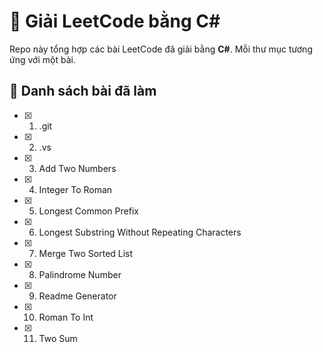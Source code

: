 # 🧠 Giải LeetCode bằng C# 

Repo này tổng hợp các bài LeetCode đã giải bằng **C#**.
Mỗi thư mục tương ứng với một bài.

## 📌 Danh sách bài đã làm

- [x] 1. .git
- [x] 2. .vs
- [x] 3. Add Two Numbers
- [x] 4. Integer To Roman
- [x] 5. Longest Common Prefix
- [x] 6. Longest Substring Without Repeating Characters
- [x] 7. Merge Two Sorted List
- [x] 8. Palindrome Number
- [x] 9. Readme Generator
- [x] 10. Roman To Int
- [x] 11. Two Sum
